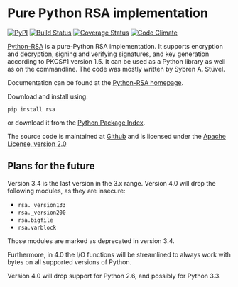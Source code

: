 Pure Python RSA implementation
==============================

[![PyPI](https://img.shields.io/pypi/v/rsa.svg)](https://pypi.python.org/pypi/rsa)
[![Build Status](https://travis-ci.org/sybrenstuvel/python-rsa.svg?branch=master)](https://travis-ci.org/sybrenstuvel/python-rsa)
[![Coverage Status](https://coveralls.io/repos/github/sybrenstuvel/python-rsa/badge.svg?branch=master)](https://coveralls.io/github/sybrenstuvel/python-rsa?branch=master)
[![Code Climate](https://img.shields.io/codeclimate/github/sybrenstuvel/python-rsa.svg)](https://codeclimate.com/github/sybrenstuvel/python-rsa)

[Python-RSA](https://stuvel.eu/rsa) is a pure-Python RSA implementation. It supports
encryption and decryption, signing and verifying signatures, and key
generation according to PKCS#1 version 1.5. It can be used as a Python
library as well as on the commandline. The code was mostly written by
Sybren A.  Stüvel.

Documentation can be found at the [Python-RSA homepage](https://stuvel.eu/rsa).

Download and install using:

    pip install rsa

or download it from the [Python Package Index](https://pypi.python.org/pypi/rsa).

The source code is maintained at [Github](https://github.com/sybrenstuvel/python-rsa/) and is
licensed under the [Apache License, version 2.0](https://www.apache.org/licenses/LICENSE-2.0)


Plans for the future
--------------------

Version 3.4 is the last version in the 3.x range. Version 4.0 will drop the following modules,
as they are insecure:

- `rsa._version133`
- `rsa._version200`
- `rsa.bigfile`
- `rsa.varblock`

Those modules are marked as deprecated in version 3.4.

Furthermore, in 4.0 the I/O functions will be streamlined to always work with bytes on all
supported versions of Python.

Version 4.0 will drop support for Python 2.6, and possibly for Python 3.3.
